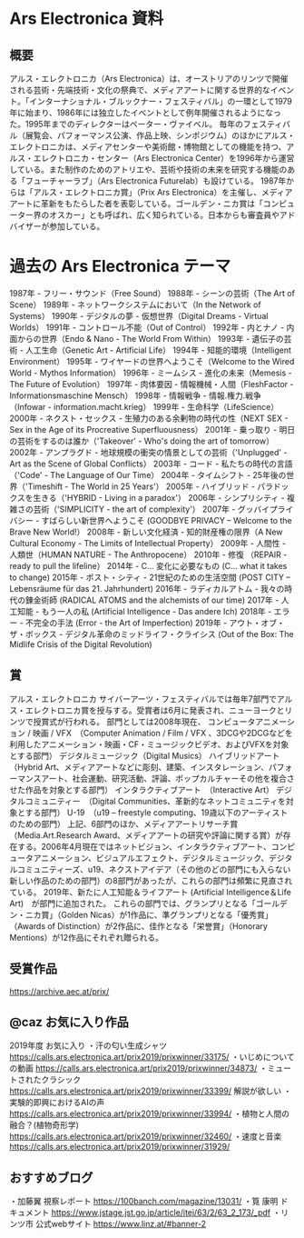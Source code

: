 # Ars Electronica 資料

## 概要
アルス・エレクトロニカ（Ars Electronica）は、オーストリアのリンツで開催される芸術・先端技術・文化の祭典で、メディアアートに関する世界的なイベント。「インターナショナル・ブルックナー・フェスティバル」の一環として1979年に始まり、1986年には独立したイベントとして例年開催されるようになった。1995年までのディレクターはペーター・ヴァイベル。
毎年のフェスティバル（展覧会、パフォーマンス公演、作品上映、シンポジウム）のほかにアルス・エレクトロニカは、メディアセンターや美術館・博物館としての機能を持つ、アルス・エレクトロニカ・センター（Ars Electronica Center）を1996年から運営している。また制作のためのアトリエや、芸術や技術の未来を研究する機能のある「フューチャーラブ」（Ars Electronica Futurelab）も設けている。
1987年からは「アルス・エレクトロニカ賞」（Prix Ars Electronica）を主催し、メディアアートに革新をもたらした者を表彰している。ゴールデン・ニカ賞は「コンピューター界のオスカー」とも呼ばれ、広く知られている。日本からも審査員やアドバイザーが参加している。

# 過去の Ars Electronica テーマ
1987年 - フリー・サウンド（Free Sound）
1988年 - シーンの芸術（The Art of Scene）
1989年 - ネットワークシステムにおいて（In the Network of Systems）
1990年 - デジタルの夢 - 仮想世界（Digital Dreams - Virtual Worlds）
1991年 - コントロール不能（Out of Control）
1992年 - 内とナノ - 内面からの世界（Endo & Nano - The World From Within）
1993年 - 遺伝子の芸術 - 人工生命（Genetic Art - Artificial Life）
1994年 - 知能的環境（Intelligent Environment）
1995年 - ワイヤードの世界へようこそ（Welcome to the Wired World - Mythos Information）
1996年 - ミームシス - 進化の未来（Memesis - The Future of Evolution）
1997年 - 肉体要因 - 情報機械・人間（FleshFactor - Informationsmaschine Mensch）
1998年 - 情報戦争 - 情報.権力.戦争（Infowar - information.macht.krieg）
1999年 - 生命科学（LifeScience）
2000年 - ネクスト・セックス - 生殖力のある余剰物の時代の性（NEXT SEX - Sex in the Age of its Procreative Superfluousness）
2001年 - 乗っ取り - 明日の芸術をするのは誰か（'Takeover' - Who's doing the art of tomorrow）
2002年 - アンプラグド - 地球規模の衝突の情景としての芸術（'Unplugged' - Art as the Scene of Global Conflicts）
2003年 - コード - 私たちの時代の言語（'Code' - The Language of Our Time）
2004年 - タイムシフト - 25年後の世界（'Timeshift - The World in 25 Years'）
2005年 - ハイブリッド - パラドックスを生きる（'HYBRID - Living in a paradox'）
2006年 - シンプリシティ - 複雑さの芸術（'SIMPLICITY - the art of complexity'）
2007年 - グッバイプライバシー - すばらしい新世界へようこそ (GOODBYE PRIVACY – Welcome to the Brave New World!）
2008年 - 新しい文化経済 - 知的財産権の限界（A New Cultural Economy - The Limits of Intellectual Property）
2009年 - 人間性 - 人類世（HUMAN NATURE - The Anthropocene）
2010年 - 修復 （REPAIR - ready to pull the lifeline）
2014年 - C… 変化に必要なもの (C… what it takes to change)
2015年 - ポスト・シティ - 21世紀のための生活空間 (POST CITY – Lebensräume für das 21. Jahrhundert)
2016年 - ラディカルアトム - 我々の時代の錬金術師 (RADICAL ATOMS and the alchemists of our time)
2017年 - 人工知能 - もう一人の私 (Artificial Intelligence - Das andere Ich)
2018年 - エラー - 不完全の手法 (Error - the Art of Imperfection)
2019年 - アウト・オブ・ザ・ボックス - デジタル革命のミッドライフ・クライシス (Out of the Box: The Midlife Crisis of the Digital Revolution)


## 賞
アルス・エレクトロニカ サイバーアーツ・フェスティバルでは毎年7部門でアルス・エレクトロニカ賞を授与する。受賞者は6月に発表され、ニューヨークとリンツで授賞式が行われる。
部門としては2008年現在、
コンピュータアニメーション / 映画 / VFX　（Computer Animation / Film / VFX 、3DCGや2DCGなどを利用したアニメーション・映画・CF・ミュージックビデオ、およびVFXを対象とする部門）
デジタルミュージック（Digital Musics）
ハイブリッドアート　（Hybrid Art、メディアアートなどに彫刻、建築、インスタレーション、パフォーマンスアート、社会運動、研究活動、評論、ポップカルチャーその他を複合させた作品を対象とする部門）
インタラクティブアート　（Interactive Art）
デジタルコミュニティー　（Digital Communities、革新的なネットコミュニティを対象とする部門）
U-19　（u19 – freestyle computing、19歳以下のアーティストのための部門）
上記、6部門のほか、メディアアートリサーチ賞（Media.Art.Research Award、メディアアートの研究や評論に関する賞）が存在する。2006年4月現在ではネットビジョン、インタラクティブアート、コンピュータアニメーション、ビジュアルエフェクト、デジタルミュージック、デジタルコミュニティーズ、u19、ネクストアイデア（その他のどの部門にも入らない新しい作品のための部門）の8部門があったが、これらの部門は頻繁に見直されている。 2019年、新たに人工知能＆ライフアート (Artificial Intelligence＆Life Art)　が部門に追加された。
これらの部門では、グランプリとなる「ゴールデン・ニカ賞」（Golden Nicas）が1作品に、準グランプリとなる「優秀賞」（Awards of Distinction）が2作品に、佳作となる「栄誉賞」（Honorary Mentions）が12作品にそれぞれ贈られる。

## 受賞作品
https://archive.aec.at/prix/

## @caz お気に入り作品
2019年度 お気に入り
・汗の匂い生成シャツ
https://calls.ars.electronica.art/prix2019/prixwinner/33175/
・いじめについての動画
https://calls.ars.electronica.art/prix2019/prixwinner/34873/
・ミュートされたクラシック
https://calls.ars.electronica.art/prix2019/prixwinner/33399/
解説が欲しい
・実験的即興におけるAIの声
https://calls.ars.electronica.art/prix2019/prixwinner/33994/
・植物と人間の融合？(植物奇形学)
https://calls.ars.electronica.art/prix2019/prixwinner/32460/
・速度と音楽
https://calls.ars.electronica.art/prix2019/prixwinner/31929/


## おすすめブログ
・加藤翼 視察レポート
https://100banch.com/magazine/13031/
・筧 康明 ドキュメント
https://www.jstage.jst.go.jp/article/itej/63/2/63_2_173/_pdf
・リンツ市 公式webサイト
https://www.linz.at/#banner-2


